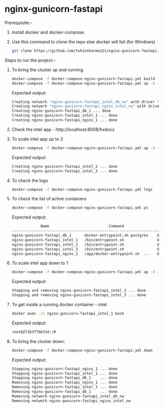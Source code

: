 # nginx-gunicorn-fastapi

Prerequisite:-

1. Install docker and docker-compose.

2. Use this command to clone the repo else docker will fail (for Windows)
   ```bash
   git clone https://github.com/tuhinsharma121/nginx-gunicorn-fastapi.git --config core.autocrlf=input
   ```
   
Steps to run the project:-

1. To bring the cluster up and running

    ```bash
    docker-compose -f docker-compose-nginx-gunicorn-fastapi.yml build
    docker-compose -f docker-compose-nginx-gunicorn-fastapi.yml up -d --remove-orphans
    ```
    
    Expected output:
    ```bash
    Creating network "nginx-gunicorn-fastapi_intel_db_nw" with driver "bridge"
    Creating network "nginx-gunicorn-fastapi_nginx_intel_nw" with driver "bridge"
    Creating nginx-gunicorn-fastapi_db_1 ... done
    Creating nginx-gunicorn-fastapi_intel_1 ... done
    Creating nginx-gunicorn-fastapi_nginx_1 ... done
    ```

2. Check the intel app - http://localhost:8008/hxdocs

3. To scale intel app up to 3
    ```bash
    docker-compose -f docker-compose-nginx-gunicorn-fastapi.yml up -d --scale intel=3 --no-recreate
    ```
    Expected output:
    ```bash
    Creating nginx-gunicorn-fastapi_intel_2 ... done
    Creating nginx-gunicorn-fastapi_intel_3 ... done
    ```
   
4. To check the logs
    ```bash
    docker-compose -f docker-compose-nginx-gunicorn-fastapi.yml logs
    ```

5. To check the list of active containers
    ```bash
    docker-compose -f docker-compose-nginx-gunicorn-fastapi.yml ps
    ```
    Expected output:
    ```bash
                 Name                           Command                  State                Ports
    --------------------------------------------------------------------------------------------------------
    nginx-gunicorn-fastapi_db_1      docker-entrypoint.sh postgres    Up (healthy)   0.0.0.0:5432->5432/tcp
    nginx-gunicorn-fastapi_intel_1   /bin/entrypoint.sh               Up             0.0.0.0:49261->5678/tcp
    nginx-gunicorn-fastapi_intel_2   /bin/entrypoint.sh               Up             0.0.0.0:49267->5678/tcp
    nginx-gunicorn-fastapi_intel_3   /bin/entrypoint.sh               Up             0.0.0.0:49266->5678/tcp
    nginx-gunicorn-fastapi_nginx_1   /app/docker-entrypoint.sh  ...   Up             0.0.0.0:8008->80/tcp
    ```
   
6. To scale intel app down to 1
    ```bash
    docker-compose -f docker-compose-nginx-gunicorn-fastapi.yml up -d --scale intel=1 --no-recreate
    ```
    Expected output:
    ```bash
    Stopping and removing nginx-gunicorn-fastapi_intel_2 ... done
    Stopping and removing nginx-gunicorn-fastapi_intel_3 ... done
    ```

7. To get inside a running docker container - intel
    ```bash
    docker exec -it nginx-gunicorn-fastapi_intel_1 bash
    ```
    Expected output:
    ```bash
    root@2f1b3f7bb31d:/#
    ```
8. To bring the cluster down:
    ```bash
    docker-compose -f docker-compose-nginx-gunicorn-fastapi.yml down
    ```
    Expected output:
    ```bash
    Stopping nginx-gunicorn-fastapi_nginx_1 ... done
    Stopping nginx-gunicorn-fastapi_intel_1 ... done
    Stopping nginx-gunicorn-fastapi_db_1    ... done
    Removing nginx-gunicorn-fastapi_nginx_1 ... done
    Removing nginx-gunicorn-fastapi_intel_1 ... done
    Removing nginx-gunicorn-fastapi_db_1    ... done
    Removing network nginx-gunicorn-fastapi_intel_db_nw
    Removing network nginx-gunicorn-fastapi_nginx_intel_nw
    ```
